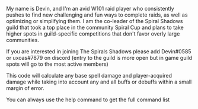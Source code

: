 My name is Devin, and I'm an avid W101 raid player who consistently pushes to find new challenging and fun ways to complete raids, as well as optimizing or simplifying them. I am the co-leader of the Spiral Shadows guild that took a top place in the community Spiral Cup and plans to take higher spots in guild-specific competitions that don't favor overly large communities.

If you are interested in joining The Spirals Shadows please add Devin#0585 or uxoas#7879 on discord (entry to the guild is more open but in game guild spots will go to the most active members)

This code will calculate any base spell damage and player-acquired damage while taking into account any and all buffs or debuffs within a small margin of error.

You can always use the help command to get the full command list
